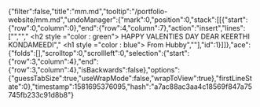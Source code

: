 {"filter":false,"title":"mm.md","tooltip":"/portfolio-website/mm.md","undoManager":{"mark":0,"position":0,"stack":[[{"start":{"row":0,"column":0},"end":{"row":4,"column":7},"action":"insert","lines":["<!DOCTYPE html>","<html>","  <h2 style =\"color : green\"> HAPPY VALENTIES DAY DEAR KEERTHI KONDAMEEDI</h2>","  <h1 style =\"color : blue\"> From Hubby</h1>","</html>"],"id":1}]]},"ace":{"folds":[],"scrolltop":0,"scrollleft":0,"selection":{"start":{"row":3,"column":4},"end":{"row":3,"column":4},"isBackwards":false},"options":{"guessTabSize":true,"useWrapMode":false,"wrapToView":true},"firstLineState":0},"timestamp":1581695376095,"hash":"a7ac88ac3aa4c18569f847a75745fb233c91d8b8"}